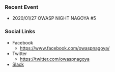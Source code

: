 ### Recent Event
* 2020/01/27 OWASP NIGHT NAGOYA #5

### Social Links
* Facebook
  * https://www.facebook.com/owaspnagoya/
* Twitter
  * https://twitter.com/owaspnagoya
* [Slack](https://join.slack.com/t/owaspnagoya/shared_invite/enQtMzM0OTkwMTM1NDQxLTA1MGMwNmY4NTY5OWNmNDdhMDVmNzgzNWJhYjYwYzEwZGNlOGVkNTliMDc2YmY4NWZhYjUyYjg1NWE0NWUwOTU)


